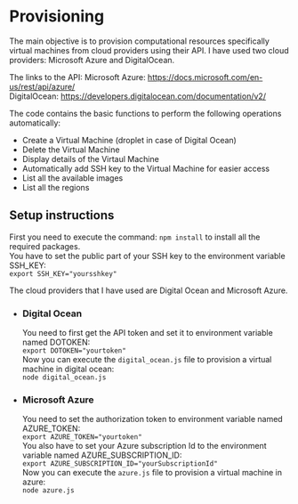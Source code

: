 # Provisioning
The main objective is to provision computational resources specifically virtual machines from cloud providers using their API. I have used two cloud providers: Microsoft Azure and DigitalOcean.  

The links to the API:
Microsoft Azure: https://docs.microsoft.com/en-us/rest/api/azure/   
DigitalOcean: https://developers.digitalocean.com/documentation/v2/

The code contains the basic functions to perform the following operations automatically:  
- Create a Virtual Machine (droplet in case of Digital Ocean)
- Delete the Virtual Machine
- Display details of the Virtaul Machine
- Automatically add SSH key to the Virtual Machine for easier access
- List all the available images
- List all the regions

## Setup instructions
First you need to execute the command: ```npm install``` to install all the required packages.  
You have to set the public part of your SSH key to the environment variable SSH_KEY:  
```export SSH_KEY="yoursshkey"```  

The cloud providers that I have used are Digital Ocean and Microsoft Azure.
- ### Digital Ocean  
  You need to first get the API token and set it to environment variable named DOTOKEN:  
  ```export DOTOKEN="yourtoken"```  
  Now you can execute the ```digital_ocean.js``` file to provision a virtual machine in digital ocean:   
  ```node digital_ocean.js```  
    
- ### Microsoft Azure  
  You need to set the authorization token to environment variable named AZURE_TOKEN:  
  ```export AZURE_TOKEN="yourtoken"```  
  You also have to set your Azure subscription Id to the environment variable named AZURE_SUBSCRIPTION_ID:  
  ```export AZURE_SUBSCRIPTION_ID="yourSubscriptionId"```  
  Now you can execute the ```azure.js``` file to provision a virtual machine in azure:  
  ```node azure.js```  
